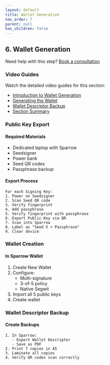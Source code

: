 ```yaml
---
layout: default
title: Wallet Generation
nav_order: 7
parent: null
has_children: false
---
```


## 6. Wallet Generation

Need help with this step? [Book a consultation](https://thebitcoinbackup.com/services)

### Video Guides
Watch the detailed video guides for this section:
- [Introduction to Wallet Generation](https://archive.org/details/the-bitcoin-backup-self-inheritance-protocol/Section+6+-+Lesson+1.mp4)
- [Generating the Wallet](https://archive.org/details/the-bitcoin-backup-self-inheritance-protocol/Section+6+-+Lesson+2.mp4)
- [Wallet Descriptor Backup](https://archive.org/details/the-bitcoin-backup-self-inheritance-protocol/Section+6+-+Lesson+3.mp4)
- [Section Summary](https://archive.org/details/the-bitcoin-backup-self-inheritance-protocol/Section+6+-+Lesson+4.mp4)

### Public Key Export

#### Required Materials
- Dedicated laptop with Sparrow
- Seedsigner
- Power bank
- Seed QR codes
- Passphrase backup

#### Export Process
```
For each Signing Key:
1. Power on Seedsigner
2. Scan Seed QR code
3. Verify fingerprint
4. Add passphrase
5. Verify fingerprint with passphrase
6. Export Public Key via QR
7. Scan into Sparrow
8. Label as "Seed X + Passphrase"
9. Clear device
```

### Wallet Creation

#### In Sparrow Wallet
1. Create New Wallet
2. Configure:
   - Multi-signature
   - 3-of-5 policy
   - Native Segwit
3. Import all 5 public keys
4. Create wallet

### Wallet Descriptor Backup

#### Create Backups
```
1. In Sparrow:
   - Export Wallet Descriptor
   - Save as PDF
2. Print 7 copies in A5
3. Laminate all copies
4. Verify QR codes scan correctly
```
